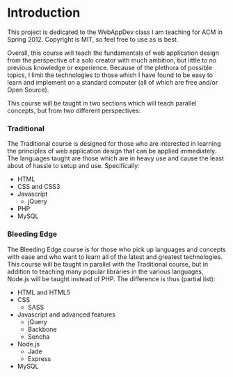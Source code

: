 # Introduction

This project is dedicated to the WebAppDev class I am teaching for ACM in Spring 2012. Copyright is MIT, so feel free to use as is best.

Overall, this course will teach the fundamentals of web application design from the perspective of a solo creator with much ambition, but little to no previous knowledge or experience. Because of the plethora of possible topics, I limit the technologies to those which I have found to be easy to learn and implement on a standard computer (all of which are free and/or Open Source).

This course will be taught in two sections which will teach parallel concepts, but from two different perspectives:

### Traditional
The Traditional course is designed for those who are interested in learning the principles of web application design that can be applied immediately. The languages taught are those which are in heavy use and cause the least about of hassle to setup and use. Specifically:

* HTML
* CSS and CSS3
* Javascript
  * jQuery
* PHP
* MySQL

### Bleeding Edge
The Bleeding Edge course is for those who pick up languages and concepts with ease and who want to learn all of the latest and greatest technologies. This course will be taught in parallel with the Traditional course, but in addition to teaching many popular libraries in the various languages, Node.js will be taught instead of PHP. The difference is thus (partial list):

* HTML and HTML5
* CSS
  * SASS
* Javascript and advanced features
  * jQuery
  * Backbone
  * Sencha
* Node.js
  * Jade
  * Express
* MySQL